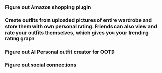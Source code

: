 ### Figure out Amazon shopping plugin
### Create outfits from uploaded pictures of entire wardrobe and store them with own personal rating. Friends can also view and rate your outfits themselves, which gives you your trending rating graph
### Figure out AI Personal outfit creator for OOTD
### Figure out social connections
